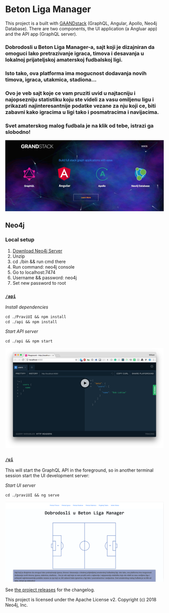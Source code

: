 # Beton Liga Manager

This project is a built with [GAANDstack](https://grandstack.io) (GraphQL, Angular, Apollo, Neo4j Database). There are two components, the UI application (a Angluar app) and the API app (GraphQL server).

### Dobrodosli u Beton Liga Manager-a, sajt koji je dizajniran da omoguci lako pretrazivanje igraca, timova i desavanja u lokalnoj prijateljskoj amaterskoj fudbalskoj ligi.
### Isto tako, ova platforma ima mogucnost dodavanja novih timova, igraca, utakmica, stadiona... 
### Ovo je veb sajt koje ce vam pruziti uvid u najtacniju i najopsezniju statistiku koju ste videli za vasu omiljenu ligu i prikazati najinteresantnije podatke vezane za nju koji ce, biti zabavni kako igracima u ligi tako i posmatracima i navijacima.
### Svet amaterskog malog fudbala je na klik od tebe, istrazi ga slobodno!
![](grandStack.jpg)
## Neo4j
### Local setup
1. [Download Neo4j Server](https://neo4j.com/download-center/#community)
2. Unzip
3. cd ./bin && run cmd there
4. Run command: neo4j console
5. Go to localhost:7474
6. Username && password: neo4j
7. Set new password to root

### [`/api`](./api)

*Install dependencies*

```
cd ./PraviUI && npm install
cd ./api && npm install
```

*Start API server*
```
cd ./api && npm start
```

![](api/img/graphql-playground.png)

### [`/ui`](./praviUI)

This will start the GraphQL API in the foreground, so in another terminal session start the UI development server:

*Start UI server*
```
cd ./praviUI && ng serve
```

![](praviUI/BetonManagerUI.png)

See [the project releases](https://github.com/grand-stack/grand-stack-starter/releases) for the changelog.

This project is licensed under the Apache License v2.
Copyright (c) 2018 Neo4j, Inc.
